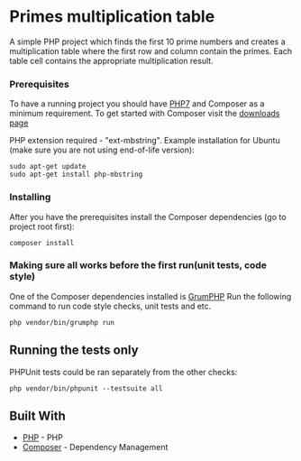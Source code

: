 # Primes multiplication table

A simple PHP project which finds the first 10 prime numbers and creates a multiplication table
where the first row and column contain the primes. Each table cell contains the appropriate multiplication result. 

### Prerequisites

To have a running project you should have [PHP7](http://php.net) and Composer as a minimum requirement.
To get started with Composer visit the [downloads page](https://getcomposer.org/download/)

PHP extension required - "ext-mbstring".
Example installation for Ubuntu (make sure you are not using end-of-life version):

```
sudo apt-get update
sudo apt-get install php-mbstring
``` 

### Installing

After you have the prerequisites install the Composer dependencies (go to project root first):

```
composer install
```

### Making sure all works before the first run(unit tests, code style)

One of the Composer dependencies installed is [GrumPHP](https://github.com/phpro/grumphp)
Run the following command to run code style checks, unit tests and etc.

```
php vendor/bin/grumphp run
```

## Running the tests only

PHPUnit tests could be ran separately from the other checks:

```
php vendor/bin/phpunit --testsuite all
```


## Built With

* [PHP](http://php.net) - PHP
* [Composer](https://getcomposer.org) - Dependency Management
